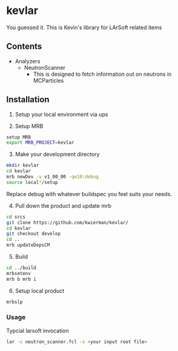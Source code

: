 # kevlar

You guessed it. This is Kevin's library for LArSoft related items

## Contents

* Analyzers
  * NeutronScanner
    * This is designed to fetch information out on neutrons in MCParticles


## Installation

1. Setup your local environment via ups

2. Setup MRB

~~~ bash
setup MRB
export MRB_PROJECT=kevlar
~~~

3. Make your development directory

~~~ bash
mkdir kevlar
cd kevlar
mrb newDev -v v1_00_00 -qe10:debug
source local*/setup
~~~

Replace debug with whatever buildspec you feel suits your needs.

4. Pull down the product and update mrb

~~~ bash
cd srcs
git clone https://github.com/kwierman/kevlar/
cd kevlar
git checkout develop
cd ..
mrb updateDepsCM
~~~

5. Build

~~~ bash
cd ../build
mrbsetenv
mrb b mrb i
~~~

6. Setup local product

~~~ bash
mrbslp
~~~

### Usage

Typcial larsoft invocation

~~~ bash
lar -c neutron_scanner.fcl -s <your input root file>
~~~
